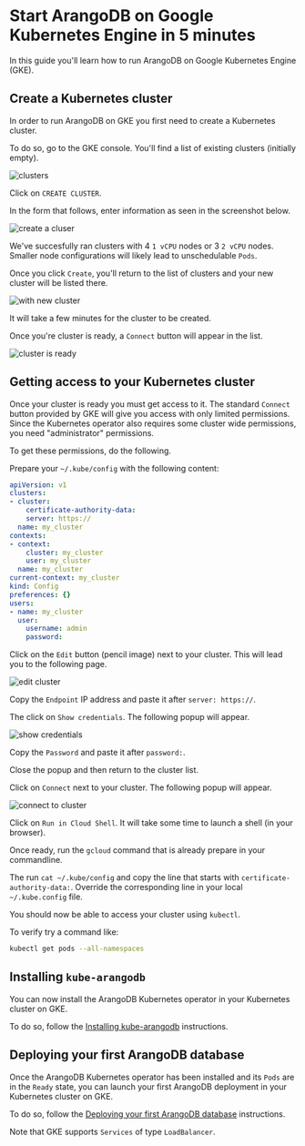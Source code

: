 # Start ArangoDB on Google Kubernetes Engine in 5 minutes

In this guide you'll learn how to run ArangoDB on Google Kubernetes Engine (GKE).

## Create a Kubernetes cluster

In order to run ArangoDB on GKE you first need to create a Kubernetes cluster.

To do so, go to the GKE console.
You'll find a list of existing clusters (initially empty).

![clusters](./gke-clusters.png)

Click on `CREATE CLUSTER`.

In the form that follows, enter information as seen in the screenshot below.

![create a cluser](./gke-create-cluster.png)

We've succesfully ran clusters with 4 `1 vCPU` nodes or 3 `2 vCPU` nodes.
Smaller node configurations will likely lead to unschedulable `Pods`.

Once you click `Create`, you'll return to the list of clusters and your
new cluster will be listed there.

![with new cluster](./gke-clusters-added.png)

It will take a few minutes for the cluster to be created.

Once you're cluster is ready, a `Connect` button will appear in the list.

![cluster is ready](./gke-clusters-ready.png)

## Getting access to your Kubernetes cluster

Once your cluster is ready you must get access to it.
The standard `Connect` button provided by GKE will give you access with only limited
permissions. Since the Kubernetes operator also requires some cluster wide
permissions, you need "administrator" permissions.

To get these permissions, do the following.

Prepare your `~/.kube/config` with the following content:

```yaml
apiVersion: v1
clusters:
- cluster:
    certificate-authority-data:
    server: https://
  name: my_cluster
contexts:
- context:
    cluster: my_cluster
    user: my_cluster
  name: my_cluster
current-context: my_cluster
kind: Config
preferences: {}
users:
- name: my_cluster
  user:
    username: admin
    password:
```

Click on the `Edit` button (pencil image) next to your cluster.
This will lead you to the following page.

![edit cluster](./gke-edit-cluster.png)

Copy the `Endpoint` IP address and paste it after `server: https://`.

The click on `Show credentials`.
The following popup will appear.

![show credentials](./gke-show-credentials.png)

Copy the `Password` and paste it after `password:`.

Close the popup and then return to the cluster list.

Click on `Connect` next to your cluster.
The following popup will appear.

![connect to cluster](./gke-connect-to-cluster.png)

Click on `Run in Cloud Shell`.
It will take some time to launch a shell (in your browser).

Once ready, run the `gcloud` command that is already prepare in your commandline.

The run `cat ~/.kube/config` and copy the line that starts with `certificate-authority-data:`.
Override the corresponding line in your local `~/.kube.config` file.

You should now be able to access your cluster using `kubectl`.

To verify try a command like:

```bash
kubectl get pods --all-namespaces
```

## Installing `kube-arangodb`

You can now install the ArangoDB Kubernetes operator in your Kubernetes cluster
on GKE.

To do so, follow the [Installing kube-arangodb](./README.md#installing-kube-arangodb) instructions.

## Deploying your first ArangoDB database

Once the ArangoDB Kubernetes operator has been installed and its `Pods` are in the `Ready`
state, you can launch your first ArangoDB deployment in your Kubernetes cluster
on GKE.

To do so, follow the [Deploying your first ArangoDB database](./README.md#deploying-your-first-arangodb-database) instructions.

Note that GKE supports `Services` of type `LoadBalancer`.
